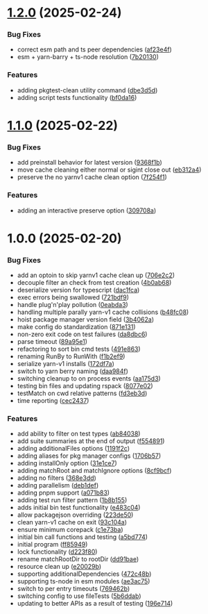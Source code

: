 # [1.2.0](https://github.com/HanseltimeIndustries/pkgtest/compare/v1.1.0...v1.2.0) (2025-02-24)


### Bug Fixes

* correct esm path and ts peer dependencies ([af23e4f](https://github.com/HanseltimeIndustries/pkgtest/commit/af23e4f1cb8a985bef60b0f1fe0a16ee62953c73))
* esm + yarn-barry + ts-node resolution ([7b20130](https://github.com/HanseltimeIndustries/pkgtest/commit/7b20130414a95d339d0a0ad26baa6be39faa1395))


### Features

* adding pkgtest-clean utility command ([dbe3d5d](https://github.com/HanseltimeIndustries/pkgtest/commit/dbe3d5d88dc9146b2b34b8db14d9cc5b10b719d9))
* adding script tests functionality ([bf0da16](https://github.com/HanseltimeIndustries/pkgtest/commit/bf0da160542d92be2cd04c85d3c2f6c8b4a1b0e4))

# [1.1.0](https://github.com/HanseltimeIndustries/pkgtest/compare/v1.0.0...v1.1.0) (2025-02-22)


### Bug Fixes

* add preinstall behavior for latest version ([9368f1b](https://github.com/HanseltimeIndustries/pkgtest/commit/9368f1b3a234f0cc41a08ebcaa2214f2035b5951))
* move cache cleaning either normal or sigint close out ([eb312a4](https://github.com/HanseltimeIndustries/pkgtest/commit/eb312a4e9f23694cb79005a37ed8c43e2a763c5c))
* preserve the no yarnv1 cache clean option ([7f254f1](https://github.com/HanseltimeIndustries/pkgtest/commit/7f254f11da513802ca3c953846a9d78c369e12df))


### Features

* adding an interactive preserve option ([309708a](https://github.com/HanseltimeIndustries/pkgtest/commit/309708a11f7a15f2ead033589aaa05267a52ecd2))

# 1.0.0 (2025-02-20)


### Bug Fixes

* add an optoin to skip yarnv1 cache clean up ([706e2c2](https://github.com/HanseltimeIndustries/pkgtest/commit/706e2c2036f37557da090e5f08011dca536212fa))
* decouple filter an check from test creation ([4b0ab68](https://github.com/HanseltimeIndustries/pkgtest/commit/4b0ab68188c4dabaf24a80d20ccafbee665eaaae))
* deserialize version for typescript ([dac1fca](https://github.com/HanseltimeIndustries/pkgtest/commit/dac1fca0cb3d94e65492fe224bf2f92091a98106))
* exec errors being swallowed ([721bdf9](https://github.com/HanseltimeIndustries/pkgtest/commit/721bdf94b2cdfa0082885d1b85d56022c501d939))
* handle plug'n'play pollution ([0eabda3](https://github.com/HanseltimeIndustries/pkgtest/commit/0eabda38bdefb17bf13928f7623a332ac9394289))
* handling multiple parally yarn-v1 cache collisions ([b48fc08](https://github.com/HanseltimeIndustries/pkgtest/commit/b48fc08715c6e5f000accd2c22ddaeca842a1a2b))
* hoist package manager version field ([3b4062a](https://github.com/HanseltimeIndustries/pkgtest/commit/3b4062ada50e650b7b519ed4beaac01ecdbc40fc))
* make config do standardization ([871e131](https://github.com/HanseltimeIndustries/pkgtest/commit/871e131567ca8979d98cea7e56b5119a6fce7aca))
* non-zero exit code on test failures ([da8dbc6](https://github.com/HanseltimeIndustries/pkgtest/commit/da8dbc6e33e53e98d5dbf1f25d8c26c4ec513e69))
* parse timeout ([89a95e1](https://github.com/HanseltimeIndustries/pkgtest/commit/89a95e1190dfcba6db2aa19112cf9e50bbddad90))
* refactoring to sort bin cmd tests ([491e863](https://github.com/HanseltimeIndustries/pkgtest/commit/491e8639658fd8d4de4d3b1e3fcdd1583184b7e5))
* renaming RunBy to RunWith ([f1b2ef9](https://github.com/HanseltimeIndustries/pkgtest/commit/f1b2ef92e7bab06caf8bcde5e9f1d6e606735932))
* serialize yarn-v1 installs ([172df7a](https://github.com/HanseltimeIndustries/pkgtest/commit/172df7a610172c2b124fc5ff99380a1c9b10862a))
* switch to yarn berry naming ([daa984f](https://github.com/HanseltimeIndustries/pkgtest/commit/daa984f982bca9c0a7e2b440683c9fa7555034c1))
* switching cleanup to on process events ([aa175d3](https://github.com/HanseltimeIndustries/pkgtest/commit/aa175d3ecd1cfaef485cfe4097e670c49e5a8748))
* testing bin files and updating rspack ([8077e02](https://github.com/HanseltimeIndustries/pkgtest/commit/8077e025c222b74cadc7ce52c215f52180aa714b))
* testMatch on cwd relative patterns ([fd3eb3d](https://github.com/HanseltimeIndustries/pkgtest/commit/fd3eb3dfc8b1d504518ccfec00bebdc3017cfb94))
* time reporting ([cec2437](https://github.com/HanseltimeIndustries/pkgtest/commit/cec24371f26a637428aea1ecce3a046bf4588cd1))


### Features

* add ability to filter on test types ([ab84038](https://github.com/HanseltimeIndustries/pkgtest/commit/ab84038e7cb3a3a13d3d6a878df8bfad6b596e0e))
* add suite summaries at the end of output ([f554891](https://github.com/HanseltimeIndustries/pkgtest/commit/f554891ba7e30dbcf344305fe68f588c5f316dd9))
* adding additionalFiles options ([1191f2c](https://github.com/HanseltimeIndustries/pkgtest/commit/1191f2c8e9ff93e1b481cc655e8d53c97146ffc9))
* adding aliases for pkg manager configs ([1706b57](https://github.com/HanseltimeIndustries/pkgtest/commit/1706b579b87592e08a3745522aecdfbc5b9aac3e))
* adding installOnly option ([31e1ce7](https://github.com/HanseltimeIndustries/pkgtest/commit/31e1ce7f9acd588dfb0f84bdd21f56891c075df1))
* adding matchRoot and matchIgnore options ([8cf9bcf](https://github.com/HanseltimeIndustries/pkgtest/commit/8cf9bcf3597a9143656d1131f182cc80223fa9a9))
* adding no filters ([368e3dd](https://github.com/HanseltimeIndustries/pkgtest/commit/368e3dd2452d678583499651bafbd5f584755d96))
* adding parallelism ([deb1def](https://github.com/HanseltimeIndustries/pkgtest/commit/deb1defc938133873da96758d626d61fd9c692d4))
* adding pnpm support ([a071b83](https://github.com/HanseltimeIndustries/pkgtest/commit/a071b83b770e66500bcdd0bc9234a1927bf8b474))
* adding test run filter pattern ([1b8b155](https://github.com/HanseltimeIndustries/pkgtest/commit/1b8b15510f9f73435130072f6c70a948d0a32478))
* adds initial bin test functionality ([e483c04](https://github.com/HanseltimeIndustries/pkgtest/commit/e483c047297ddfa73c3aa750af77b3f0c7a3058b))
* allow packagejson overriding ([223de50](https://github.com/HanseltimeIndustries/pkgtest/commit/223de5083316ebaaf77ac50219abbf7c31c28291))
* clean yarn-v1 cache on exit ([93c104a](https://github.com/HanseltimeIndustries/pkgtest/commit/93c104ad61b37f1f61bc910aa4d36b1df72ba684))
* ensure minimum corepack ([c1e73ba](https://github.com/HanseltimeIndustries/pkgtest/commit/c1e73ba9f98bef35dc9f0443b32a03b6dd997781))
* initial bin call functions and testing ([a5bd774](https://github.com/HanseltimeIndustries/pkgtest/commit/a5bd774e6943e6c6864b58559f3c10930b3a0037))
* initial program ([ff85949](https://github.com/HanseltimeIndustries/pkgtest/commit/ff8594932076e24aa47481760d100e6b46da3794))
* lock functionality ([d223f80](https://github.com/HanseltimeIndustries/pkgtest/commit/d223f80524c98eb6183561043760d8216ab3386f))
* rename matchRootDir to rootDir ([dd91bae](https://github.com/HanseltimeIndustries/pkgtest/commit/dd91bae6342c9b0d8f7b9e0ba78a6952fddfe8f6))
* resource clean up ([e20029b](https://github.com/HanseltimeIndustries/pkgtest/commit/e20029b46a857f11e3c6776d90bee7c9fe4a2f4a))
* supporting additionalDependencies ([472c48b](https://github.com/HanseltimeIndustries/pkgtest/commit/472c48b9a230b9f471ac7b16b643bd5c5d77f394))
* supporting ts-node in esm modules ([ae3ac75](https://github.com/HanseltimeIndustries/pkgtest/commit/ae3ac7551fb81f6f6efee298009f4d5b15347070))
* switch to per entry timeouts ([769462b](https://github.com/HanseltimeIndustries/pkgtest/commit/769462b24ba5274efa0785958dd4207ca2dd332a))
* switching config to use fileTests ([5b6ddab](https://github.com/HanseltimeIndustries/pkgtest/commit/5b6ddabd476d57e5a87e2ba165cc745b122ff8b4))
* updating to better APIs as a result of testing ([196e714](https://github.com/HanseltimeIndustries/pkgtest/commit/196e7143551572c58cdbfb5df0199c0e0df18ae5))
